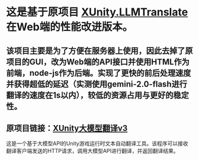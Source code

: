 # 这是基于原项目 [XUnity.LLMTranslate](https://github.com/HanFengRuYue/XUnity.LLMTranslate) 在Web端的性能改进版本。
## 该项目主要是为了方便在服务器上使用，因此去掉了原项目的GUI，改为Web端的API接口并使用HTML作为前端，node-js作为后端。实现了更快的前后处理速度并获得超低的延迟（实测使用gemini-2.0-flash进行翻译的速度在1s以内），较低的资源占用与更好的稳定性。

## 原项目链接：[XUnity大模型翻译v3](https://github.com/HanFengRuYue/XUnity.LLMTranslate)

这是一个基于大模型API的Unity游戏运行时文本自动翻译工具。该程序可以接收翻译客户端发送的HTTP请求，调用大模型API进行翻译，并返回翻译结果。

[//]: # (## 功能特点)

[//]: # (- 监听HTTP请求，解析需要翻译的文本)

[//]: # (- 调用大模型API进行翻译（支持多种大模型平台）)

[//]: # (- 自动将中文标点符号转换为英文标点符号)

[//]: # (- 美观的图形用户界面，支持高DPI显示)

[//]: # (- 自动获取平台支持的模型列表)

[//]: # (- 温度、最大Token数和上下文数量的统一控制面板)

[//]: # (- 支持配置保存和加载)

[//]: # (- 服务启动/停止控制)

[//]: # (- API配置测试功能)

[//]: # (- 实时运行日志)

[//]: # (- 翻译历史记录管理)

[//]: # (- Token使用统计)

[//]: # (## 安装)

[//]: # ()
[//]: # (1. 确保已安装Python 3.8或更高版本)

[//]: # (2. 安装所需依赖：)

[//]: # ()
[//]: # (```bash)

[//]: # (pip install -r requirements.txt)

[//]: # (```)

[//]: # ()
[//]: # (## 使用方法)

[//]: # ()
[//]: # (1. 运行程序：)

[//]: # ()
[//]: # (```bash)

[//]: # (python XUnity-LLMTranslateGUI.py)

[//]: # (```)

[//]: # ()
[//]: # (2. 在图形界面中配置：)

[//]: # (   - API URL：大模型API的地址)

[//]: # (   - API Key：访问API所需的密钥)

[//]: # (   - 模型名称：使用的大模型名称（可点击"获取模型列表"自动获取）)

[//]: # (   - 监听端口：服务监听的端口（默认6800）)

[//]: # (   - 温度：控制生成文本的随机性（0.0-2.0）)

[//]: # (   - 最大Token数量：限制API响应长度（默认4096）)

[//]: # (   - 翻译历史上下文数量：保留的历史对话组数（默认5）)

[//]: # (   - 系统提示：发送给大模型的系统角色指令)

[//]: # ()
[//]: # (3. 点击"保存配置"按钮保存配置)

[//]: # (4. 点击"测试配置"按钮测试API连接是否正常)

[//]: # (5. 点击"启动服务"按钮启动翻译服务)

[//]: # ()
[//]: # (## API使用)

[//]: # ()
[//]: # (翻译客户端可以通过以下方式发送翻译请求：)

[//]: # ()
[//]: # (```)

[//]: # (http://localhost:6800/?text=需要翻译的文本)

[//]: # (```)

[//]: # ()
[//]: # (服务器将返回翻译后的文本。)

[//]: # ()
[//]: # (## 支持的大模型平台)

[//]: # ()
[//]: # (本程序支持符合OpenAI Chat Completions API规范的大模型平台，包括但不限于：)

[//]: # ()
[//]: # (- 阿里云通义千问)

[//]: # (- 百度文心一言)

[//]: # (- 讯飞星火)

[//]: # (- OpenAI)

[//]: # (- Anthropic Claude)

[//]: # (- 其他支持兼容OpenAI接口的模型服务)

[//]: # ()
[//]: # (## 优化特性)

[//]: # ()
[//]: # (- 高效的线程池管理，确保资源正确释放)

[//]: # (- 优化的UI布局，界面简洁直观)

[//]: # (- 强大的错误处理机制)

[//]: # (- 可靠的服务关闭流程，防止程序卡死)

[//]: # (- Token使用统计和管理)

[//]: # (- 翻译历史记录控制)

[//]: # ()
[//]: # (## 注意事项)

[//]: # ()
[//]: # (- 请确保您有足够的API调用权限和配额)

[//]: # (- 根据您使用的大模型平台调整API URL和认证方式)

[//]: # (- 系统提示可以根据需要自定义，以获得更好的翻译效果)

[//]: # (- 如API无法正常调用，可尝试在地址后面加上/v1 )
